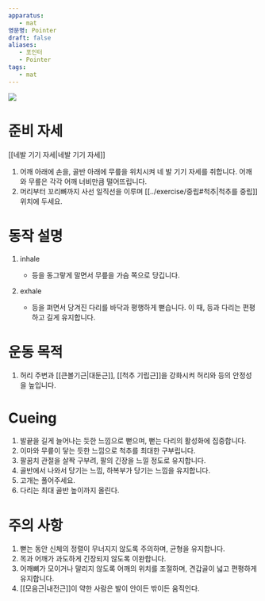 ```yaml
---
apparatus:
   - mat
영문명: Pointer
draft: false
aliases:
   - 포인터
   - Pointer
tags:
   - mat
---
```



![](https://youtu.be/ISj_yZgyxeQ?si=QprYLDnnKRSPYld_)

# 준비 자세

[[네발 기기 자세|네발 기기 자세]]

1. 어깨 아래에 손을, 골반 아래에 무릎을 위치시켜 네 발 기기 자세를 취합니다. 어깨와 무릎은 각각 어깨 너비만큼 떨어뜨립니다.
2. 머리부터 꼬리뼈까지 사선 일직선을 이루며 [[../exercise/중립#척추|척추를 중립]] 위치에 두세요.

# 동작 설명

1. inhale
   - 등을 동그랗게 말면서 무릎을 가슴 쪽으로 당깁니다.

2. exhale
   - 등을 펴면서 당겨진 다리를 바닥과 평행하게 뻗습니다. 이 때, 등과 다리는 편평하고 길게 유지합니다.

# 운동 목적

1. 허리 주변과 [[큰볼기근|대둔근]], [[척추 기립근]]을 강화시켜 허리와 등의 안정성을 높입니다.

# Cueing

1. 발끝을 길게 늘어나는 듯한 느낌으로 뻗으며, 뻗는 다리의 활성화에 집중합니다.
2. 이마와 무릎이 닿는 듯한 느낌으로 척추를 최대한 구부립니다.
3. 팔꿈치 관절을 살짝 구부려, 팔의 긴장을 느낄 정도로 유지합니다.
4. 골반에서 나와서 당기는 느낌, 하복부가 당기는 느낌을 유지합니다.
5. 고개는 풀어주세요.
6. 다리는 최대 골반 높이까지 올린다.

# 주의 사항

1. 뻗는 동안 신체의 정렬이 무너지지 않도록 주의하며, 균형을 유지합니다.
2. 목과 어깨가 과도하게 긴장되지 않도록 이완합니다.
3. 어깨뼈가 모이거나 말리지 않도록 어깨의 위치를 조절하며, 견갑골이 넓고 편평하게 유지합니다.
4. [[모음근|내전근]]이 약한 사람은 발이 안이든 밖이든 움직인다.


